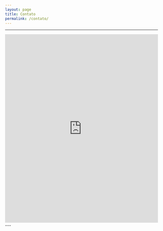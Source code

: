 ```yaml
---
layout: page
title: Contato
permalink: /contato/
---
```


---
<iframe src="https://docs.google.com/forms/d/e/1FAIpQLScF-3NkheG-gsEMUm-StE5Gfeb5X99lPKkG7O_fDopZEaLMiA/viewform?embedded=true" width="100%" height="620" frameborder="0" marginheight="0" marginwidth="0">Carregando…</iframe>
---
